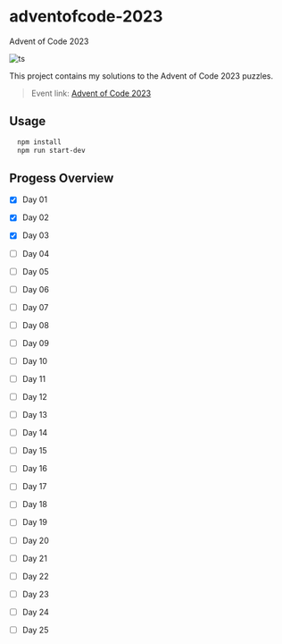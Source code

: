 # adventofcode-2023
Advent of Code 2023

![ts](https://img.shields.io/badge/Language-Typescript-blue)

This project contains my solutions to the Advent of Code 2023 puzzles.

> Event link: [Advent of Code 2023](https://adventofcode.com/)


## Usage

```bash
  npm install
  npm run start-dev
```


## Progess Overview

* [x] Day 01  
* [x] Day 02
* [x] Day 03
* [ ] Day 04
* [ ] Day 05
* [ ] Day 06
* [ ] Day 07
* [ ] Day 08
* [ ] Day 09
* [ ] Day 10
* [ ] Day 11  
* [ ] Day 12
* [ ] Day 13
* [ ] Day 14
* [ ] Day 15
* [ ] Day 16
* [ ] Day 17
* [ ] Day 18
* [ ] Day 19
* [ ] Day 20
* [ ] Day 21  
* [ ] Day 22
* [ ] Day 23
* [ ] Day 24
* [ ] Day 25 

